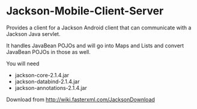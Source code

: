 Jackson-Mobile-Client-Server
============================

Provides a client for a Jackson Android client that can communicate with a Jackson Java servlet.

It handles JavaBean POJOs and will go into Maps and Lists and convert JavaBean POJOs in those as well.

You will need
* jackson-core-2.1.4.jar
* jackson-databind-2.1.4.jar
* jackson-annotations-2.1.4.jar
  
Download from http://wiki.fasterxml.com/JacksonDownload
